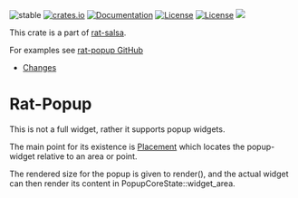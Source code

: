 ![stable](https://img.shields.io/badge/stability-β--3-850101)
[![crates.io](https://img.shields.io/crates/v/rat-popup.svg)](https://crates.io/crates/rat-popup)
[![Documentation](https://docs.rs/rat-popup/badge.svg)](https://docs.rs/rat-popup)
[![License](https://img.shields.io/badge/license-MIT-blue.svg)](https://opensource.org/licenses/MIT)
[![License](https://img.shields.io/badge/license-APACHE-blue.svg)](https://www.apache.org/licenses/LICENSE-2.0)
![](https://tokei.rs/b1/github/thscharler/rat-popup)

This crate is a part of [rat-salsa][refRatSalsa].

For examples see [rat-popup GitHub][refGitHubPopup]

* [Changes](https://github.com/thscharler/rat-salsa-mono/blob/master/rat-popup/changes.md)

# Rat-Popup

This is not a full widget, rather it supports popup widgets.

The main point for its existence is [Placement](crate::Placement)
which locates the popup-widget relative to an area or point.

The rendered size for the popup is given to render(), and the
actual widget can then render its content in PopupCoreState::widget_area.

[refRatSalsa]: https://docs.rs/rat-salsa/latest/rat_salsa/

[refGitHubPopup]: https://github.com/thscharler/rat-popup/tree/master/examples
